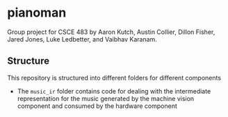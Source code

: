 # pianoman

Group project for CSCE 483 by Aaron Kutch, Austin Collier, Dillon Fisher, Jared Jones,
Luke Ledbetter, and Vaibhav Karanam.

## Structure

This repository is structured into different folders for different components

 - The `music_ir` folder contains code for dealing with the intermediate representation for the
   music generated by the machine vision component and consumed by the hardware component

